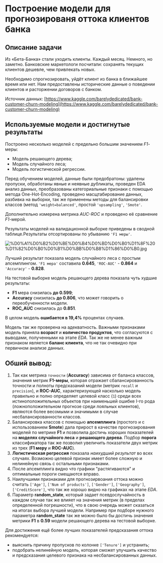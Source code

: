 # Построение модели для прогнозированя оттока клиентов банка

## Описание задачи 

Из «Бета-Банка» стали уходить клиенты. Каждый месяц. Немного, но заметно. Банковские маркетологи посчитали: сохранять текущих клиентов дешевле, чем привлекать новых.

Необходимо спрогнозировать, уйдёт клиент из банка в ближайшее время или нет. Нам предоставлены исторические данные о поведении клиентов и расторжении договоров с банком. 

Источник данных: [https://www.kaggle.com/barelydedicated/bank-customer-churn-modeling](https://www.kaggle.com/barelydedicated/bank-customer-churn-modeling)

## Используемые модели и достигнутые результаты

Построено несколько моделей с предельно большим значением *F1*-меры:
- Модель решающего дерева;
- Модель случайного леса;
- Модель логистической регрессии.

Перед обучением моделей, данные были предобратоны: удалены пропуски, обработаны явные и неявные дубликаты, проведен EDA анализ данных, преобразованы категориальные признаки с помощью метода One-Hot-Encoding, проведено масщтабирование данных, разбивка на выборки, так же применены методы для балансировки классов (метод `'weight=balanced'`, простой `'upsampling'`, `'Smote'`.

Дополнительно измерена метрика *AUC-ROC* и проведено её сравнение *F1*-мерой.

Результаты моделей на валидационной выборке приведены в сводной таблице.Результаты отсортированы по убыванию `'F1 меры'`.

![%D0%A1%D0%B2%D0%BE%D0%B4%D0%BD%D0%B0%D1%8F%20%D1%82%D0%B0%D0%B1%D0%BB%D0%B8%D1%86%D0%B0.jpg](attachment:%D0%A1%D0%B2%D0%BE%D0%B4%D0%BD%D0%B0%D1%8F%20%D1%82%D0%B0%D0%B1%D0%BB%D0%B8%D1%86%D0%B0.jpg)

Лучший результат показала модель случайного леса с простым апсемплингом. `'F1 мера'` составила **0.645**, `'ROC-AUC'` - **0.864** и `'Accuracy'` - **0.828**.

На тестовой выборке модель решающего дерева показала чуть худшие результаты:
- **F1** мера снизилась **до 0.599**;
- **Accuracy** снизилась **до 0.806**, что может говорить о переобученности модели.
- **ROC_AUC** снизилась до **0.851**.

В целом модель **ошибается в 19,4%** процентах случаев.

Модель так же проверена на адекватность. Важными признаками модель приняла **возраст** и **количество продуктов**, что согласуются с выводами, полученными на этапе *EDA*. Так же не менее важным признаком является **баланс клиента**, что не так очевидно при первичном анализе данных.  

## Обший вывод:

1. Так как метрика `точности` (**Accuracy**) зависима от баланса классов, значения метрик **F1-меры**, которая отражает сбалансированность точности и полноты предсказаний модели (метрик `recall` и `precision`), и **ROC-AUC**, характеризующей насколько модель правильно и полно определяет целевой класс (`1`) среди всех истиноположительных объектов при наименьшей ошибке I-го рода (ложноположительном прогнозе среди лояльных клиентов), являются более весомыми и значимыми в случае несбалансированности классов. 
2. Балансировка классов с помощью **апсемплинга** (простого и с использованием **Smote**) дала прирост в качестве прогнозирования моделей по метрике **F1** и позволила достичь хороших показателей на **моделях случайного леса** и **решающего дерева**. Подбор **порога** классификатора так же позволил увеличить показатели двух метрик из трех (**F1 меру** и **ROC-AUC**).
3. **Логистическая регрессия** показала *наихудший результат* во всех случаях. Возможно целевой признак имеет более сложную и нелинейную связь с остальными признаками.
4. После апсемплинга видно что графики "растягиваются" и оптимальные пороги смещаются вправо.
5. Наилучшими признаками для прогнозирвоания оттока можно считать `['Age']`, `['Num of products']`, `['Gender']`, `['Geography']`, `['CreditScore']`, что так же хорошо видно на графиках на этапе *EDA*.
6. Параметр **random_state**, который задает псевдослучайность в каждом случае так же влияет на значения метрик (в пределах определенной погрешности), что в свою очередь может сказаться на итогах выбора лучшей модели. Например при подборе нужного параметра **random_state** так же можно было бы достичь значения метрики **F1** в **0.59** модели решающего дерева на тестовой выборке.

Для достижения ещё более лучших показателей предсказания оттока рекомендуется:
- выяснить причину пропусков по колонке `['Tenure']` и устранить;
- подобрать нелинейную модель, которая сможет улучшить качество и предсказания целевого признака на несбалансированных данных. 

